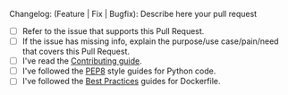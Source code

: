 Changelog: (Feature | Fix | Bugfix): Describe here your pull request

- [ ] Refer to the issue that supports this Pull Request.
- [ ] If the issue has missing info, explain the purpose/use case/pain/need that covers this Pull Request.
- [ ] I've read the [Contributing guide](https://github.com/conan-io/conan-docker-tools/blob/master/.github/CONTRIBUTING.md).
- [ ] I've followed the [PEP8](https://www.python.org/dev/peps/pep-0008) style guides for Python code.
- [ ] I've followed the [Best Practices](https://docs.docker.com/develop/develop-images/dockerfile_best-practices/) guides for Dockerfile.
